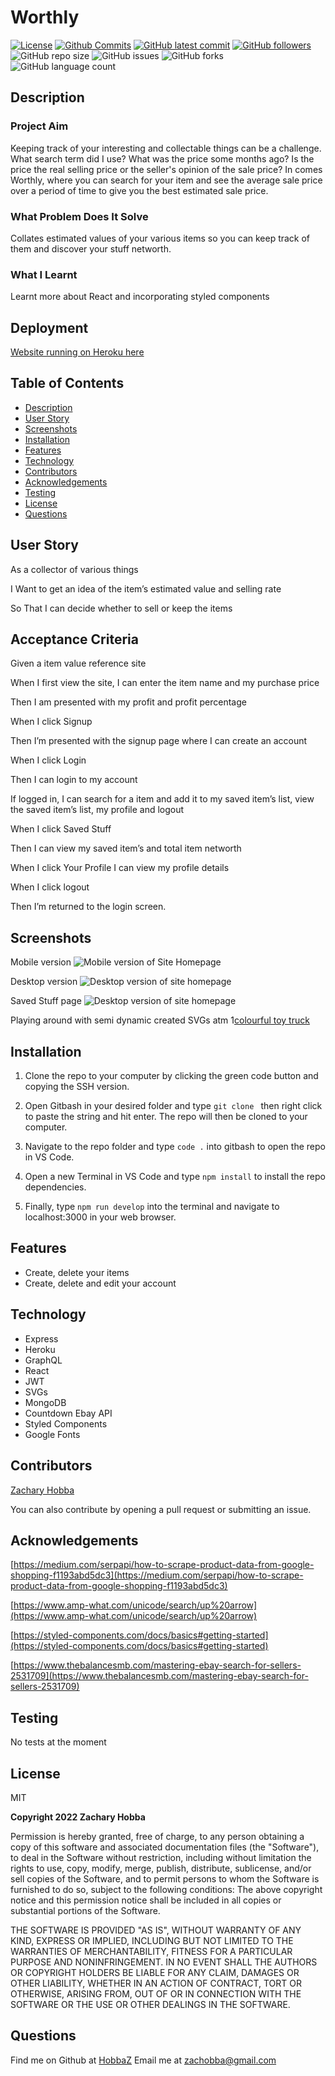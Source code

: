 # Worthly

[![License](https://img.shields.io/badge/License-MIT-blue.svg)](https://choosealicense.com/licenses/mit/)
[![Github Commits](https://img.shields.io/github/commit-activity/w/HobbaZ/Worthly)](https://github.com/HobbaZ/Worthly/commits)
[![GitHub latest commit](https://img.shields.io/github/last-commit/HobbaZ/Worthly)](https://github.com/HobbaZ/Worthly/branches)
[![GitHub followers](https://img.shields.io/github/followers/HobbaZ.svg)]()
![GitHub repo size](https://img.shields.io/github/repo-size/HobbaZ/Worthly)
![[GitHub issues](https://img.shields.io/github/issues/HobbaZ/Worthly)](https://img.shields.io/github/issues/HobbaZ/Worthly)
![GitHub forks](https://img.shields.io/github/forks/HobbaZ/Worthly)
![GitHub language count](https://img.shields.io/github/languages/count/HobbaZ/Worthly)

## Description
### Project Aim ###
Keeping track of your interesting and collectable things can be a challenge. What search term did I use? What was the price some months ago? Is the price the real selling price or the seller's opinion of the sale price? In comes Worthly, where you can search for your item and see the average sale price over a period of time to give you the best estimated sale price.

### What Problem Does It Solve ###
Collates estimated values of your various items so you can keep track of them and discover your stuff networth.

### What I Learnt ###
Learnt more about React and incorporating styled components

## Deployment
[Website running on Heroku here](https://worthly.herokuapp.com/)

## Table of Contents
- [Description](#description)
- [User Story](#user-story)
- [Screenshots](#screenshots)
- [Installation](#installation)
- [Features](#features)
- [Technology](#technology)
- [Contributors](#contributors)
- [Acknowledgements](#acknowledgements)
- [Testing](#testing)
- [License](#license)
- [Questions](#questions)

## User Story
As a collector of various things

I Want to get an idea of the item’s estimated value and selling rate

So That I can decide whether to sell or keep the items

## Acceptance Criteria
Given a item value reference site

When I first view the site, I can enter the item name and my purchase price

Then I am presented with my profit and profit percentage

When I click Signup

Then I’m presented with the signup page where I can create an account

When I click Login

Then I can login to my account

If logged in, I can search for a item and add it to my saved item’s list, view the saved item’s list, my profile and logout

When I click Saved Stuff

Then I can view my saved item’s and total item networth

When I click Your Profile I can view my profile details

When I click logout

Then I’m returned to the login screen.

## Screenshots

Mobile version
![Mobile version of Site Homepage](client/src/assets/images/mobile-version.png)

Desktop version
![Desktop version of site homepage](client/src/assets/images/desktop-version.png)

Saved Stuff page
![Desktop version of site homepage](client/src/assets/images/saved-stuff.png)

Playing around with semi dynamic created SVGs atm
1[colourful toy truck](client/src/assets/images/examplesvg.png)

## Installation

1. Clone the repo to your computer by clicking the green code button and copying the SSH version.

2. Open Gitbash in your desired folder and type ```git clone ``` then right click to paste the string and hit enter. The repo will then be cloned to your computer.

3. Navigate to the repo folder and type ```code .``` into gitbash to open the repo in VS Code.

4. Open a new Terminal in VS Code and type ```npm install``` to install the repo dependencies.

5. Finally, type ```npm run develop``` into the terminal and navigate to localhost:3000 in your web browser.

## Features

- Create, delete your items
- Create, delete and edit your account

## Technology

- Express
- Heroku 
- GraphQL
- React
- JWT
- SVGs
- MongoDB
- Countdown Ebay API
- Styled Components
- Google Fonts

## Contributors
[Zachary Hobba](https://github.com/HobbaZ)

You can also contribute by opening a pull request or submitting an issue.

## Acknowledgements
[https://medium.com/serpapi/how-to-scrape-product-data-from-google-shopping-f1193abd5dc3](https://medium.com/serpapi/how-to-scrape-product-data-from-google-shopping-f1193abd5dc3)


[https://www.amp-what.com/unicode/search/up%20arrow](https://www.amp-what.com/unicode/search/up%20arrow)

[https://styled-components.com/docs/basics#getting-started](https://styled-components.com/docs/basics#getting-started)

[https://www.thebalancesmb.com/mastering-ebay-search-for-sellers-2531709](https://www.thebalancesmb.com/mastering-ebay-search-for-sellers-2531709)


## Testing
No tests at the moment

## License
MIT

**Copyright 2022 Zachary Hobba**

Permission is hereby granted, free of charge, to any person obtaining a copy of this software and associated documentation files (the "Software"), to deal in the Software without restriction, including without limitation the rights to use, copy, modify, merge, publish, distribute, sublicense, and/or sell copies of the Software, and to permit persons to whom the Software is furnished to do so, subject to the following conditions:
The above copyright notice and this permission notice shall be included in all copies or substantial portions of the Software.
    
THE SOFTWARE IS PROVIDED "AS IS", WITHOUT WARRANTY OF ANY KIND, EXPRESS OR IMPLIED, INCLUDING BUT NOT LIMITED TO THE WARRANTIES OF MERCHANTABILITY, FITNESS FOR A PARTICULAR PURPOSE AND NONINFRINGEMENT. IN NO EVENT SHALL THE AUTHORS OR COPYRIGHT HOLDERS BE LIABLE FOR ANY CLAIM, DAMAGES OR OTHER LIABILITY, WHETHER IN AN ACTION OF CONTRACT, TORT OR OTHERWISE, ARISING FROM, OUT OF OR IN CONNECTION WITH THE SOFTWARE OR THE USE OR OTHER DEALINGS IN THE SOFTWARE.

## Questions
Find me on Github at [HobbaZ](https://github.com/HobbaZ)
Email me at [zachobba@gmail.com](zachobba@gmail.com)